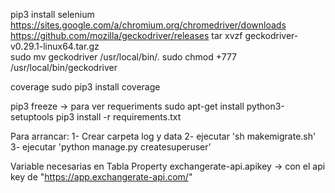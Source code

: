 pip3 install selenium
    https://sites.google.com/a/chromium.org/chromedriver/downloads
    https://github.com/mozilla/geckodriver/releases
tar xvzf geckodriver-v0.29.1-linux64.tar.gz    
sudo mv geckodriver /usr/local/bin/.
sudo chmod +777 /usr/local/bin/geckodriver

coverage
sudo pip3 install coverage

pip3 freeze -> para ver requeriments
sudo apt-get install python3-setuptools
pip3 install -r requirements.txt

Para arrancar:
    1- Crear carpeta log y data
    2- ejecutar 'sh makemigrate.sh'
    3- ejecutar 'python manage.py createsuperuser'

Variable necesarias en Tabla Property
    exchangerate-api.apikey -> con el api key de "https://app.exchangerate-api.com/"